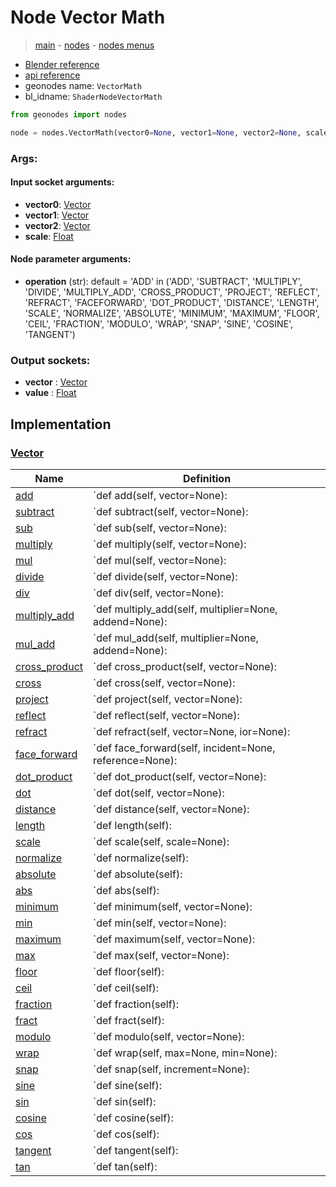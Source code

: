 # Node Vector Math

> [main](../structure.md) - [nodes](nodes.md) - [nodes menus](nodes_menus.md)

- [Blender reference](https://docs.blender.org/manual/en/latest/modeling/geometry_nodes/vector/vector_math.html)
- [api reference](https://docs.blender.org/api/current/bpy.types.ShaderNodeVectorMath.html)
- geonodes name: `VectorMath`
- bl_idname: `ShaderNodeVectorMath`

```python
from geonodes import nodes

node = nodes.VectorMath(vector0=None, vector1=None, vector2=None, scale=None, operation='ADD')
```

### Args:

#### Input socket arguments:

- **vector0**: [Vector](Vector.md)
- **vector1**: [Vector](Vector.md)
- **vector2**: [Vector](Vector.md)
- **scale**: [Float](Float.md)

#### Node parameter arguments:

- **operation** (str): default = 'ADD' in ('ADD', 'SUBTRACT', 'MULTIPLY', 'DIVIDE', 'MULTIPLY_ADD', 'CROSS_PRODUCT', 'PROJECT', 'REFLECT', 'REFRACT', 'FACEFORWARD', 'DOT_PRODUCT', 'DISTANCE', 'LENGTH', 'SCALE', 'NORMALIZE', 'ABSOLUTE', 'MINIMUM', 'MAXIMUM', 'FLOOR', 'CEIL', 'FRACTION', 'MODULO', 'WRAP', 'SNAP', 'SINE', 'COSINE', 'TANGENT')

### Output sockets:

- **vector** : [Vector](Vector.md)
- **value** : [Float](Float.md)

## Implementation

### [Vector](Vector.md)

| Name | Definition |
|------|------------|
 | [add](Vector.md#add) | `def add(self, vector=None): |
 | [subtract](Vector.md#subtract) | `def subtract(self, vector=None): |
 | [sub](Vector.md#sub) | `def sub(self, vector=None): |
 | [multiply](Vector.md#multiply) | `def multiply(self, vector=None): |
 | [mul](Vector.md#mul) | `def mul(self, vector=None): |
 | [divide](Vector.md#divide) | `def divide(self, vector=None): |
 | [div](Vector.md#div) | `def div(self, vector=None): |
 | [multiply_add](Vector.md#multiply_add) | `def multiply_add(self, multiplier=None, addend=None): |
 | [mul_add](Vector.md#mul_add) | `def mul_add(self, multiplier=None, addend=None): |
 | [cross_product](Vector.md#cross_product) | `def cross_product(self, vector=None): |
 | [cross](Vector.md#cross) | `def cross(self, vector=None): |
 | [project](Vector.md#project) | `def project(self, vector=None): |
 | [reflect](Vector.md#reflect) | `def reflect(self, vector=None): |
 | [refract](Vector.md#refract) | `def refract(self, vector=None, ior=None): |
 | [face_forward](Vector.md#face_forward) | `def face_forward(self, incident=None, reference=None): |
 | [dot_product](Vector.md#dot_product) | `def dot_product(self, vector=None): |
 | [dot](Vector.md#dot) | `def dot(self, vector=None): |
 | [distance](Vector.md#distance) | `def distance(self, vector=None): |
 | [length](Vector.md#length-property) | `def length(self): |
 | [scale](Vector.md#scale) | `def scale(self, scale=None): |
 | [normalize](Vector.md#normalize) | `def normalize(self): |
 | [absolute](Vector.md#absolute) | `def absolute(self): |
 | [abs](Vector.md#abs) | `def abs(self): |
 | [minimum](Vector.md#minimum) | `def minimum(self, vector=None): |
 | [min](Vector.md#min) | `def min(self, vector=None): |
 | [maximum](Vector.md#maximum) | `def maximum(self, vector=None): |
 | [max](Vector.md#max) | `def max(self, vector=None): |
 | [floor](Vector.md#floor) | `def floor(self): |
 | [ceil](Vector.md#ceil) | `def ceil(self): |
 | [fraction](Vector.md#fraction) | `def fraction(self): |
 | [fract](Vector.md#fract) | `def fract(self): |
 | [modulo](Vector.md#modulo) | `def modulo(self, vector=None): |
 | [wrap](Vector.md#wrap) | `def wrap(self, max=None, min=None): |
 | [snap](Vector.md#snap) | `def snap(self, increment=None): |
 | [sine](Vector.md#sine) | `def sine(self): |
 | [sin](Vector.md#sin) | `def sin(self): |
 | [cosine](Vector.md#cosine) | `def cosine(self): |
 | [cos](Vector.md#cos) | `def cos(self): |
 | [tangent](Vector.md#tangent) | `def tangent(self): |
 | [tan](Vector.md#tan) | `def tan(self): |


